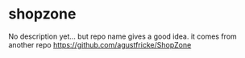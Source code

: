 # shopzone
No description yet... but repo name gives a good idea. it comes from another repo
https://github.com/agustfricke/ShopZone
